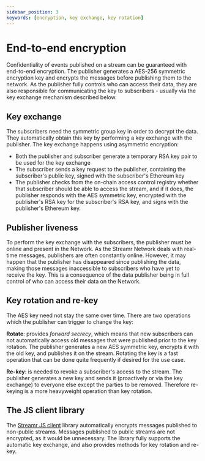 ```yaml
---
sidebar_position: 3
keywords: [encryption, key exchange, key rotation]
---
```


# End-to-end encryption
Confidentiality of events published on a stream can be guaranteed with end-to-end encryption. The publisher generates a AES-256 symmetric encryption key and encrypts the messages before publishing them to the network. As the publisher fully controls who can access their data, they are also responsible for communicating the key to subscribers - usually via the key exchange mechanism described below.

## Key exchange
The subscribers need the symmetric group key in order to decrypt the data. They automatically obtain this key by performing a key exchange with the publisher. The key exchange happens using asymmetric encryption:

-   Both the publisher and subscriber generate a temporary RSA key pair to be used for the key exchange
-   The subscriber sends a key request to the publisher, containing the subscriber's public key, signed with the subscriber's Ethereum key
-   The publisher checks from the on-chain access control registry whether that subscriber should be able to access the stream, and if it does, the publisher responds with the AES symmetric key, encrypted with the publisher's RSA key for the subscriber's RSA key, and signs with the publisher's Ethereum key.

## Publisher liveness
To perform the key exchange with the subscribers, the publisher must be online and present in the Network. As the Streamr Network deals with real-time messages, publishers are often constantly online. However, it may happen that the publisher has disappeared since publishing the data, making those messages inaccessible to subscribers who have yet to receive the key. This is a consequence of the data publisher being in full control of who can access their data on the Network.

## Key rotation and re-key
The AES key need not stay the same over time. There are two operations which the publisher can trigger to change the key:

**Rotate**: provides _forward secrecy_, which means that new subscribers can not automatically access old messages that were published prior to the key rotation. The publisher generates a new AES symmetric key, encrypts it with the old key, and publishes it on the stream. Rotating the key is a fast operation that can be done quite frequently if desired for the use case.

**Re-key**: is needed to revoke a subscriber's access to the stream. The publisher generates a new key and sends it (proactively or via the key exchange) to everyone else except the parties to be removed. Therefore re-keying is a more heavyweight operation than key rotation.

## The JS client library
The [Streamr JS client](https://www.npmjs.com/package/streamr-client) library automatically encrypts messages published to non-public streams. Messages published to public streams are not encrypted, as it would be unnecessary. The library fully supports the automatic key exchange, and also provides methods for key rotation and re-key.
